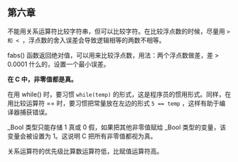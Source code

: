 ## 第六章

不能用关系运算符比较字符串，但可以比较字符。在比较浮点数的时候，尽量用 `> 和 < `，浮点数的舍入误差会导致逻辑相等的两数不相等。

fabs() 函数返回绝对值，可以用来比较浮点数，用法：两个浮点数做差，差 > 0.0001 什么的，设置一个最小误差。

**在 C 中，非零值都是真。**

在用 while() 时，要习惯 `while(temp)` 的形式，这是程序员的惯用形式。同样，在用比较运算符 == 时，要习惯把常量放在左边的形式 `5 == temp` ，这样有助于编译器捕获错误。

_Bool 类型只能存储 1 真或 0 假，如果把其他非零值赋给 _Bool 类型的变量，该变量会被设置为 1。这说明 C 把所有非零值都视为真。

关系运算符的优先级比算数运算符低，比赋值运算符高。
